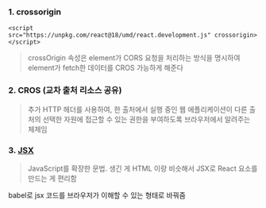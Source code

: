 ### 1. crossorigin

    <script
    src="https://unpkg.com/react@18/umd/react.development.js" crossorigin> </script>

> crossOrigin 속성은 element가 CORS 요청을 처리하는 방식을 명시하여 element가 fetch한 데이터를 CROS 가능하게 해준다

### 2. CROS (교차 출처 리소스 공유)

> 추가 HTTP 헤더를 사용하여, 한 출처에서 실행 중인 웹 에플리케이션이 다른 출처의 선택한 자원에 접근할 수 있는 권한을 부여하도록 브라우저에서 알려주는 체제임

### 3. [JSX](https://ko.legacy.reactjs.org/docs/introducing-jsx.html)

> JavaScript를 확장한 문법. 생긴 게 HTML 이랑 비슷해서 JSX로 React 요소를 만드는 게 편리함

babel로 jsx 코드를 브라우저가 이해할 수 있는 형태로 바꿔줌
